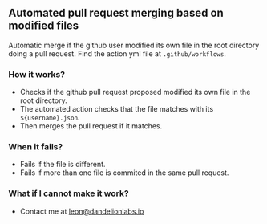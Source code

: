 ## Automated pull request merging based on modified files
Automatic merge if the github user modified its own file in the root directory doing a pull request.
Find the action yml file at `.github/workflows`.

### How it works?
- Checks if the github pull request proposed modified its own file in the root directory.
- The automated action checks that the file matches with its `${username}.json`.
- Then merges the pull request if it matches.

### When it fails?
- Fails if the file is different.
- Fails if more than one file is commited in the same pull request.

### What if I cannot make it work?
- Contact me at leon@dandelionlabs.io
